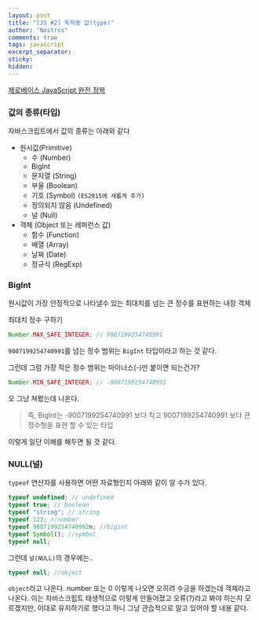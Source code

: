 ```yaml
---
layout: post
title: "[JS #2] 독학중 값(type)"
author: "Nostrss"
comments: true
tags: javascript
excerpt_separator:
sticky:
hidden:
---
```


[제로베이스 JavaScript 완전 정복](https://zero-base.co.kr/category_dev_camp/JS_challenge)

### 값의 종류(타입)

자바스크립트에서 값의 종류는 아래와 같다

- 원시값(Primitive)
  - 수 (Number)
  - BigInt
  - 문자열 (String)
  - 부울 (Boolean)
  - 기호 (Symbol) `(ES2015에 새롭게 추가)`
  - 정의되지 않음 (Undefined)
  - 널 (Null)
- 객체 (Object 또는 레퍼런스 값)
  - 함수 (Function)
  - 배열 (Array)
  - 날짜 (Date)
  - 정규식 (RegExp)

### BigInt

원시값이 가장 안정적으로 나타낼수 있는 최대치를 넘는 큰 정수를 표현하는 내장 객체

최대치 정수 구하기

```javascript
Number.MAX_SAFE_INTEGER; // 9007199254740991
```

`9007199254740991`를 넘는 정수 범위는 `BigInt` 타입이라고 하는 것 같다.

그런데 그럼 가장 작은 정수 범위는 마이너스(-)만 붙이면 되는건가?

```javascript
Number.MIN_SAFE_INTEGER; // -9007199254740991
```

오 그냥 쳐봤는데 나온다.

> 즉, BigInt는 -9007199254740991 보다 작고 9007199254740991 보다 큰 정수형을 표현 할 수 있는 타입

이렇게 일단 이해를 해두면 될 것 같다.

### NULL(널)

`typeof` 연산자를 사용하면 어떤 자료형인지 아래와 같이 알 수가 있다.

```javascript
typeof undefined; // undefined
typeof true; // boolean
typeof "string"; // string
typeof 123; //number
typeof 9007199254740992n; //bigint
typeof Symbol(); //symbol
typeof null;
```

그런데 `널(NULL)`의 경우에는..

```javascript
typeof null; //object
```

`object`라고 나온다. number 또는 0 이렇게 나오면 오히려 수긍을 하겠는데 객체라고 나온다. 이는 자바스크립트 태생적으로 이렇게 만들어졌고 오류(?)라고 봐야 하는지 모르겠지만, 이대로 유지하기로 했다고 하니 그냥 관습적으로 알고 있어야 할 내용 같다.
